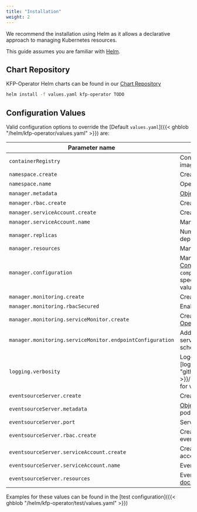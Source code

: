 ```yaml
---
title: "Installation"
weight: 2
---
```


We recommend the installation using Helm as it allows a declarative approach to managing Kubernetes resources.

This guide assumes you are familiar with [Helm](https://helm.sh/).

## Chart Repository

KFP-Operator Helm charts can be found in our [Chart Repository](TODO)

```bash
helm install -f values.yaml kfp-operator TODO
```

## Configuration Values

Valid configuration options to override the [Default `values.yaml`]({{< ghblob "/helm/kfp-operator/values.yaml" >}}) are:

| Parameter name | Description |
| --- | --- |
| `containerRegistry` | Container Registry base path for all container images |
| `namespace.create` | Create the namespace for the operator |
| `namespace.name` | Operator namespace name |
| `manager.metadata` | [Object Metadata](https://kubernetes.io/docs/reference/kubernetes-api/common-definitions/object-meta/#ObjectMeta) for the manager's pods |
| `manager.rbac.create` | Create roles and rolebindings for the operator |
| `manager.serviceAccount.create` | Create the manager's service account |
| `manager.serviceAccount.name` | Manager service account's name |
| `manager.replicas` | Number of replicas for the manager deployment |
| `manager.resources` | Manager resources as per [k8s documentation](https://kubernetes.io/docs/reference/kubernetes-api/workload-resources/pod-v1/#resources) |
| `manager.configuration` | Manager configuration as defined in [Configuration](../../reference/configuration) (note that you can omit `compilerImage` and `kfpSdkImage` when specifying `containerRegistry` as default values will be applied) |
| `manager.monitoring.create` | Create the manager's monitoring resources |
| `manager.monitoring.rbacSecured` | Enable addtional RBAC-based security |
| `manager.monitoring.serviceMonitor.create` | Create a ServiceMonitor for the [Prometheus Operator](https://github.com/prometheus-operator/prometheus-operator) |
| `manager.monitoring.serviceMonitor.endpointConfiguration` | Additional configuration to be used in the service monitor endpoint (path, port and scheme are provided) |
| `logging.verbosity` | Logging verbosity for all components. See the [logging documentation]({{< param "github_project_repo" >}}/blob/master/CONTRIBUTING.md#logging) for valid values |
| `eventsourceServer.create` | Create the [Argo-Events eventsource server](../../reference/run-completion) |
| `eventsourceServer.metadata` | [Object Metadata](https://kubernetes.io/docs/reference/kubernetes-api/common-definitions/object-meta/#ObjectMeta) for the eventsource server's pods |
| `eventsourceServer.port` | Service port of the eventsource server |
| `eventsourceServer.rbac.create` | Create roles and rolebindings for the eventsource server |
| `eventsourceServer.serviceAccount.create` | Create the eventsource server's service account |
| `eventsourceServer.serviceAccount.name` | Eventsource server's service account |
| `eventsourceServer.resources` | Eventsource server resources as per [k8s documentation](https://kubernetes.io/docs/reference/kubernetes-api/workload-resources/pod-v1/#resources) |

Examples for these values can be found in the [test configuration]({{< ghblob "/helm/kfp-operator/test/values.yaml" >}})
